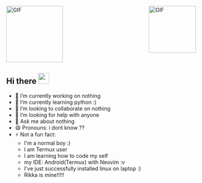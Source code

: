 <br>
<img align="center" alt="GIF" height="150px" src="https://dl.dropbox.com/s/gnbhr4ntoyna4hh/chikka.gif"/>
<img align="right" alt="GIF" height="125px" src="https://i.giphy.com/media/LMt9638dO8dftAjtco/200.webp" />

## Hi there <img src="https://github.com/TheDudeThatCode/TheDudeThatCode/blob/master/Assets/Hi.gif" width="29px">
- 🔭 I’m currently working on nothing
- 🌱 I’m currently learning python :)
- 👯 I’m looking to collaborate on nothing
- 🤔 I’m looking for help with anyone
- 💬 Ask me about nothing
- 😄 Pronouns: i dont know ??
- ⚡ Not a fun fact: 
   * I'm a normal boy :)
   * I am Termux user
   * I am learning how to code my self
   * my IDE: Android(Termux) with Neovim :v
   * I've just successfully installed linux on laptop :)
   * Rikka is mine!!!!!
